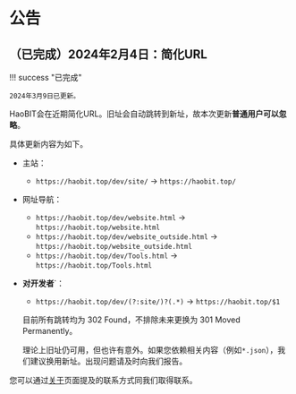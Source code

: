 # 公告

## （已完成）2024年2月4日：简化URL

!!! success "已完成"

    2024年3月9日已更新。

HaoBIT会在近期简化URL。旧址会自动跳转到新址，故本次更新**普通用户可以忽略**。

具体更新内容为如下。

- 主站：

  - `https://haobit.top/dev/site/` → `https://haobit.top/`

- 网址导航：

  - `https://haobit.top/dev/website.html` → `https://haobit.top/website.html`
  - `https://haobit.top/dev/website_outside.html` → `https://haobit.top/website_outside.html`
  - `https://haobit.top/dev/Tools.html` → `https://haobit.top/Tools.html`

- **对开发者**`：

  - `https://haobit.top/dev/(?:site/)?(.*)` → `https://haobit.top/$1`
  
  目前所有跳转均为 302 Found，不排除未来更换为 301 Moved Permanently。
  
  理论上旧址仍可用，但也许有意外。如果您依赖相关内容（例如`*.json`），我们建议换用新址。出现问题请及时向我们报告。

您可以通过[关于](./about.md)页面提及的联系方式同我们取得联系。

